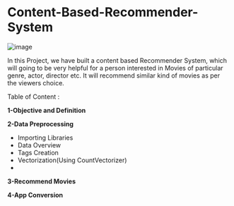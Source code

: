# Content-Based-Recommender-System

![image](https://user-images.githubusercontent.com/96568994/150975772-a5b18351-7b23-4f13-b9c4-da7cca217615.png)


In this Project, we have built a content based Recommender System, which will going to be very helpful for a person interested in Movies of  particular genre, actor, director  etc. It will recommend similar kind of movies as per the viewers choice.

Table of Content :

**1-Objective and Definition**

**2-Data Preprocessing**
   - Importing Libraries
   - Data Overview
   - Tags Creation
   - Vectorization(Using CountVectorizer)
   - 
**3-Recommend Movies**

**4-App Conversion**
